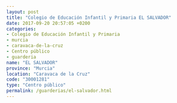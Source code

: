 ```yaml
---
layout: post
title: "Colegio de Educación Infantil y Primaria EL SALVADOR"
date: 2017-09-20 20:57:05 +0200
categories:
- Colegio de Educación Infantil y Primaria
- murcia
- caravaca-de-la-cruz
- Centro público
- guarderia
name: "EL SALVADOR"
province: "Murcia"
location: "Caravaca de la Cruz"
code: "30001281"
type: "Centro público"
permalink: /guarderias/el-salvador.html
---
```

